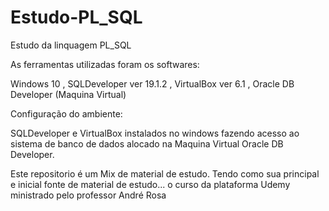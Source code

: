 # Estudo-PL_SQL
Estudo da linquagem PL_SQL

As ferramentas utilizadas foram os softwares: 

  Windows 10  ,
  SQLDeveloper ver 19.1.2  ,
  VirtualBox ver 6.1  ,
  Oracle DB Developer (Maquina Virtual)  

Configuração do ambiente:

SQLDeveloper e VirtualBox instalados no windows fazendo acesso ao sistema de banco de dados alocado na Maquina Virtual Oracle DB Developer.

Este repositorio é um Mix de material de estudo. 
Tendo como sua principal e inicial fonte de material de estudo...
o curso da plataforma Udemy ministrado pelo professor André Rosa
